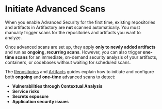 # Initiate Advanced Scans

When you enable Advanced Security for the first time, existing repositories and artifacts in Artifactory are **not** scanned automatically. You must manually trigger scans for the repositories and artifacts you want to analyze.

Once advanced scans are set up, they apply **only to newly added artifacts** and run as **ongoing, recurring scans**. However, you can also trigger **one-time scans** for an immediate, on-demand security analysis of your artifacts, containers, or codebases without waiting for scheduled scans.

The [Repositories](repositories.md) and [Artifacts](artifacts.md) guides explain how to initiate and configure both **ongoing** and **one-time** advanced scans to detect:

* **Vulnerabilities through Contextual Analysis**
* **Service risks**
* **Secrets exposure**
* **Application security issues**

